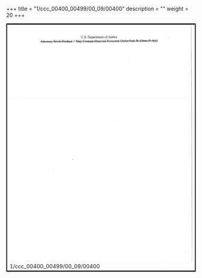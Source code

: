 +++
title = "1/ccc_00400_00499/00_09/00400"
description = ""
weight = 20
+++

<table style="border:2px solid black;max-width:800px;max-height:800px;" 
><tr><td>
<img class="center-fit-jpg"
src="/jpg_/jpg_mueller_report_searchable_400.jpg">
1/ccc_00400_00499/00_09/00400
</img></td></tr></table>
